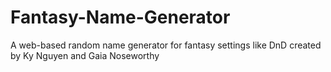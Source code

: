 # Fantasy-Name-Generator
A web-based random name generator for fantasy settings like DnD created by Ky Nguyen and Gaia Noseworthy
